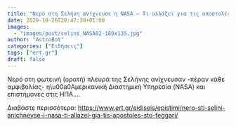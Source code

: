 ```yaml
---
title: "Νερό στη Σελήνη ανίχνευσε η NASA – Τι αλλάζει για τις αποστολές στο φεγγάρι"
date: 2020-10-26T20:47:39+01:00
images:
  - "images/post/selini_NASA02-180x135.jpg"
author: "AstroBot"
categories: ["Ειδήσεις"]
tags: ["ert.gr"]
draft: false
---
```


Νερό στη φωτεινή (ορατή) πλευρά της Σελήνης ανίχνευσαν -πέραν κάθε αμφιβολίας- η\u00a0Αμερικανική Διαστημική Υπηρεσία (NASA) και επιστήμονες στις ΗΠΑ....

Διαβάστε περισσότερα: https://www.ert.gr/eidiseis/epistimi/nero-sti-selini-anichneyse-i-nasa-ti-allazei-gia-tis-apostoles-sto-feggari/

